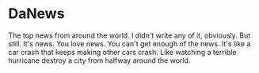 # DaNews
The top news from around the world. I didn't write any of it, obviously. But still. It's news. You love news. You can't get enough of the news. It's like a car crash that keeps making other cars crash. Like watching a terrible hurricane destroy a city from halfway around the world.
